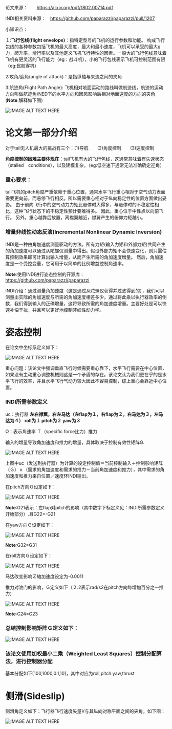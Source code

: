 论文来源：　　https://arxiv.org/pdf/1802.00714.pdf

INDI相关资料来源：　https://github.com/paparazzi/paparazzi/pull/1207

小知识点：

１:**飞行包线(flight envelope)**：指特定型号的飞机的运行参数和功能。 构成飞行包线的各种参数包括飞机的最大高度，最大和最小速度，飞机可以承受的最大g力，爬升率，滑行率以及其他定义飞机飞行特性的因素。一般大的飞行包线意味着飞机有更灵活的飞行能力（eg：战斗机），小的飞行包线表示飞机可控制范围有限（eg:民航客机）

2:攻角/迎角(angle of attack)：是指纵轴与来流之间的夹角

3:航迹角(Flight Path Angle): 飞机相对地面运动的路线叫做航迹线，航迹的运动方向叫做航迹角/NED下的水平方向和因风影响后相对地面速度的方向的夹角(**Note**:解释如下图)

![IMAGE ALT TEXT HERE](https://github.com/xdwgood/Navigation-and-control/blob/xdwgood-patch-1/210.png)


# 论文第一部分介绍

对于tail无人机最大的挑战有三个：(1)导航　　(2)角度控制　　(3)速度控制

**角度控制的困难主要体现在**：tail飞机有大的飞行包线，这通常意味着有失速状态（stalled　conditions），以及建模复杂。（eg:低空速下通常无法准确确定迎角）

### 重心要求：

tail飞机的pitch角度严重依赖于重心位置，通常水平飞行重心相对于空气动力表面需要更向前，而悬停飞行相反。所以需要重心相对于纵向稳定性的位置方面做出妥协。 由于前向飞行中的空气动力力矩比悬停时大得多，与悬停时的不稳定性相比，这种飞行状态下的不稳定性预计要难得多。 因此，重心位于中性点以向前飞行。 另外，重心越靠后放置，离襟翼越近，襟翼产生的俯仰力矩越小。

### 增量非线性动态反演(Incremental Nonlinear Dynamic Inversion)

INDI是一种由角加速度测量驱动的方法。所有力矩(输入力矩和外部力矩)共同产生的角加速度可以通过从陀螺仪测量中得出。假设外部力矩不会快速变化，则只需估算控制效果即可计算出输入增量，从而产生所需的角加速度增量。 然后，角加速度是一个受控变量，它可用于以简单的比例增益控制角速率。

**Note**:使用INDI进行姿态控制的开源库：https://github.com/paparazzi/paparazzi

INDI介绍：通过测量角加速度（这是通过从陀螺仪获得并过滤得到的），我们可以测量出实际的角加速度与所需的角加速度相差多少。通过将此乘以执行器效率的倒数，我们得到输入的正确增量，这将导致所需的角加速度增量。主要好处是可以快速补偿干扰，并且可以更好地控制非线性动力学。

# 姿态控制

在论文中坐标系定义如下：

![IMAGE ALT TEXT HERE](https://github.com/xdwgood/Navigation-and-control/blob/xdwgood-patch-1/211.png)

重心问题：该论文中强调垂直飞行时候需要重心靠下，水平飞行需要在中心位置，如果没有主动重心调整机械则这是一个矛盾的存在。该论文认为我们更在乎的是水平飞行的效率，并且水平飞行气动力较大因此不容易控制，综上重心会靠近中心位置。

### INDI所需参数定义

uc：执行器  **左右襟翼，右左马达（左flap为１，右flap为２，右马达为３，左马达为４）**        **roll为１ pitch为２ yaw为３**

Ω：表示角速率   Ｔ（specific force比力）推力

输入的增量导致角加速度和推力的增量，具体取决于控制有效性矩阵G.

![IMAGE ALT TEXT HERE](https://github.com/xdwgood/Navigation-and-control/blob/xdwgood-patch-1/212.png)

上图中uc（发送到执行器）为计算的设定控制值＝当前控制输入＋控制影响矩阵（Ｇ）ｘ（需求的角加速度和需求的推力－当前角加速度和推力），其中需求的角加速度和推力来自位置／速度环INDI输出。

在pitch方向Ｇ设定如下：

![IMAGE ALT TEXT HERE](https://github.com/xdwgood/Navigation-and-control/blob/xdwgood-patch-1/213.png)

**Note**:G21表示：左flap对pitch的影响（其中数字下标定义见：INDI所需参数定义开始部分）.且G22=-G21

在yaw方向Ｇ设定如下：

![IMAGE ALT TEXT HERE](https://github.com/xdwgood/Navigation-and-control/blob/xdwgood-patch-1/214.png)

**Note**:G32=G31

在roll方向Ｇ设定如下：

![IMAGE ALT TEXT HERE](https://github.com/xdwgood/Navigation-and-control/blob/xdwgood-patch-1/215.png)

马达改变影响Ｚ轴加速度设定为-0.0011

推力对油门的影响，Ｇ定义如下（２.2表示rad/s2在pitch方向每增加百分之一推力）

![IMAGE ALT TEXT HERE](https://github.com/xdwgood/Navigation-and-control/blob/xdwgood-patch-1/216.png)

**Note**:G24=G23

### 总结控制影响矩阵Ｇ定义如下：

![IMAGE ALT TEXT HERE](https://github.com/xdwgood/Navigation-and-control/blob/xdwgood-patch-1/217.png)

### 该论文使用加权最小二乘（Weighted Least Squares）控制分配算法，进行控制器分配

基本分配如下[100,1000,0.1,10]，其中对应为roll,pitch.yaw,thrust

# 侧滑(Sideslip)

侧滑角定义如下：飞行器飞行速度矢量V与其纵向对称平面之间的夹角，如下图：

![IMAGE ALT TEXT HERE](https://github.com/xdwgood/Navigation-and-control/blob/xdwgood-patch-1/218.png)